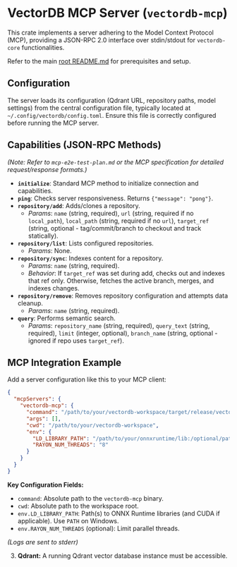# VectorDB MCP Server (`vectordb-mcp`)

This crate implements a server adhering to the Model Context Protocol (MCP), providing a JSON-RPC 2.0 interface over stdin/stdout for `vectordb-core` functionalities.

Refer to the main [root README.md](../../README.md) for prerequisites and setup.

## Configuration

The server loads its configuration (Qdrant URL, repository paths, model settings) from the central configuration file, typically located at `~/.config/vectordb/config.toml`. Ensure this file is correctly configured before running the MCP server.

## Capabilities (JSON-RPC Methods)

*(Note: Refer to `mcp-e2e-test-plan.md` or the MCP specification for detailed request/response formats.)*

*   **`initialize`**: Standard MCP method to initialize connection and capabilities.
*   **`ping`**: Checks server responsiveness. Returns `{"message": "pong"}`.
*   **`repository/add`**: Adds/clones a repository.
    *   *Params*: `name` (string, required), `url` (string, required if no `local_path`), `local_path` (string, required if no `url`), `target_ref` (string, optional - tag/commit/branch to checkout and track statically).
*   **`repository/list`**: Lists configured repositories.
    *   *Params*: None.
*   **`repository/sync`**: Indexes content for a repository.
    *   *Params*: `name` (string, required).
    *   *Behavior*: If `target_ref` was set during add, checks out and indexes that ref only. Otherwise, fetches the active branch, merges, and indexes changes.
*   **`repository/remove`**: Removes repository configuration and attempts data cleanup.
    *   *Params*: `name` (string, required).
*   **`query`**: Performs semantic search.
    *   *Params*: `repository_name` (string, required), `query_text` (string, required), `limit` (integer, optional), `branch_name` (string, optional - ignored if repo uses `target_ref`).

## MCP Integration Example

Add a server configuration like this to your MCP client:

```json
{
  "mcpServers": {
    "vectordb-mcp": {
      "command": "/path/to/your/vectordb-workspace/target/release/vectordb-mcp",
      "args": [],
      "cwd": "/path/to/your/vectordb-workspace",
      "env": {
        "LD_LIBRARY_PATH": "/path/to/your/onnxruntime/lib:/optional/path/to/cuda/lib64",
        "RAYON_NUM_THREADS": "8"
      }
    }
  }
}
```

**Key Configuration Fields:**

*   `command`: Absolute path to the `vectordb-mcp` binary.
*   `cwd`: Absolute path to the workspace root.
*   `env.LD_LIBRARY_PATH`: Path(s) to ONNX Runtime libraries (and CUDA if applicable). Use `PATH` on Windows.
*   `env.RAYON_NUM_THREADS` (optional): Limit parallel threads.

*(Logs are sent to stderr)*

3.  **Qdrant:** A running Qdrant vector database instance must be accessible.